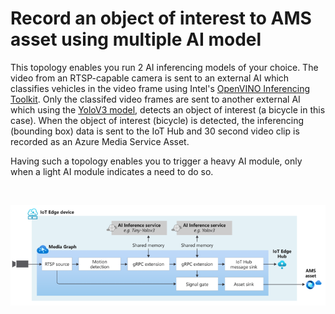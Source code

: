 # Record an object of interest to AMS asset using multiple AI model

This topology enables you run 2 AI inferencing models of your choice. The video from an RTSP-capable camera is sent to an external AI which classifies vehicles in the video frame using Intel's [OpenVINO Inferencing Toolkit](https://azuremarketplace.microsoft.com/en-us/marketplace/apps/intel_corporation.ovms?tab=Overview). Only the classifed video frames are sent to another external AI which using the [YoloV3 model](https://github.com/Azure/live-video-analytics/tree/master/utilities/video-analysis/yolov3-onnx), detects an object of interest (a bicycle in this case). When the object of interest (bicycle) is detected, the inferencing (bounding box) data is sent to the IoT Hub and 30 second video clip is recorded as an Azure Media Service Asset.

Having such a topology enables you to trigger a heavy AI module, only when a light AI module indicates a need to do so.


<br>
<p align="center">
  <img src="./topology.png" title="AI Composition topology"/>
</p>
<br>
